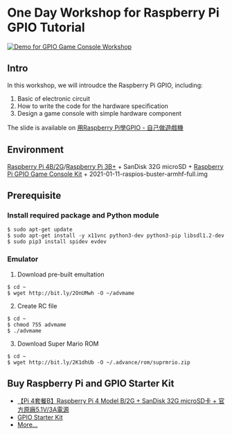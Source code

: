 # One Day Workshop for Raspberry Pi GPIO Tutorial

[![Demo for GPIO Game Console Workshop](http://i3.ytimg.com/vi/MudTVTIHFDY/maxresdefault.jpg)](https://www.youtube.com/watch?v=MudTVTIHFDY "Demo for GPIO Game Console Workshop")

## Intro
In this workshop, we will introudce the Raspberry Pi GPIO, including:
1. Basic of electronic circuit
2. How to write the code for the hardware specification
3. Design a game console with simple hardware component

The slide is available on [用Raspberry Pi學GPIO - 自己做遊戲機](https://speakerdeck.com/piepie_tw/raspberry-pi-gpio-game-console-starter-kit)


## Environment
[Raspberry Pi 4B/2G](https://www.piepie.com.tw/28040/raspberry-pi-4-model-b)/[Raspberry Pi 3B+](https://www.piepie.com.tw/19429/raspberry-pi-3-model-b-plus) + SanDisk 32G microSD  + [Raspberry Pi GPIO Game Console Kit](https://www.piepie.com.tw/2557/gpio-game-console-starter-kit) + 2021-01-11-raspios-buster-armhf-full.img

## Prerequisite
### Install required package and Python module
```shell  
$ sudo apt-get update
$ sudo apt-get install -y x11vnc python3-dev python3-pip libsdl1.2-dev 
$ sudo pip3 install spidev evdev
```

### Emulator
1. Download pre-built emultation
```shell  
$ cd ~
$ wget http://bit.ly/2OnUMwh -O ~/advmame
```

2. Create RC file
```shell  
$ cd ~
$ chmod 755 advmame
$ ./advmame
```

3. Download Super Mario ROM
```shell  
$ cd ~
$ wget http://bit.ly/2K1dhUb -O ~/.advance/rom/suprmrio.zip
```

## Buy Raspberry Pi and GPIO Starter Kit
* [【Pi 4套餐B】Raspberry Pi 4 Model B/2G + SanDisk 32G microSD卡 + 官方原廠5.1V/3A電源](https://www.piepie.com.tw/31200/pi4b-2g-microsd-power-supply/)
* [GPIO Starter Kit](https://www.piepie.com.tw/2557/gpio-game-console-starter-kit)
* [More...](https://www.piepie.com.tw/purchase)
